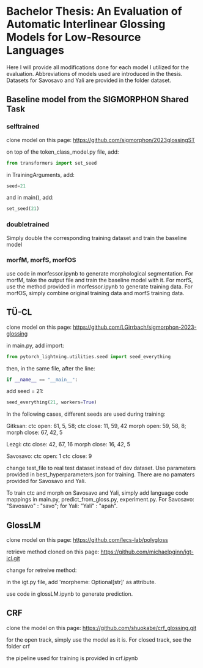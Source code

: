# Bachelor Thesis: An Evaluation of Automatic Interlinear Glossing Models for Low-Resource Languages

Here I will provide all modifications done for each model I utilized for the evaluation. Abbreviations of models used are introduced in the thesis. Datasets for Savosavo and Yali are provided in the folder dataset.

## Baseline model from the SIGMORPHON Shared Task

### selftrained
clone model on this page: https://github.com/sigmorphon/2023glossingST

on top of the token_class_model.py file, add:

```python
from transformers import set_seed
```

in TrainingArguments, add:

```python
seed=21
```

and in main(), add:

```python
set_seed(21)
```

### doubletrained
Simply double the corresponding training dataset and train the baseline model

### morfM, morfS, morfOS
use code in morfessor.ipynb to generate morphological segmentation. For morfM, take the output file and train the baseline model with it. For morfS, use the method provided in morfessor.ipynb to generate training data. For morfOS, simply combine original training data and morfS training data.

## TÜ-CL
clone model on this page: https://github.com/LGirrbach/sigmorphon-2023-glossing

in main.py, add import:
```python
from pytorch_lightning.utilities.seed import seed_everything
```
then, in the same file, after the line:

```python
if __name__ == "__main__":
```
add seed = 21:
```python
seed_everything(21, workers=True)
```
In the following cases, different seeds are used during training:

Gitksan: ctc open: 61, 5, 58; ctc close: 11, 59, 42    morph open: 59, 58, 8; morph close: 67, 42, 5

Lezgi: ctc close: 42, 67, 16    morph close: 16, 42, 5

Savosavo: ctc open: 1    ctc close: 9

change test_file to real test dataset instead of dev dataset. Use parameters provided in best_hyperparameters.json for training. There are no pamaters provided for Savosavo and Yali.

To train ctc and morph on Savosavo and Yali, simply add language code mappings in main.py, predict_from_gloss.py, experiment.py. For Savosavo: "Savosavo" : "savo"; for Yali: "Yali" : "apah".

## GlossLM
clone model on this page: https://github.com/lecs-lab/polygloss

retrieve method cloned on this page: https://github.com/michaelpginn/igt-icl.git

change for retreive method: 

in the igt.py file, add 'morpheme: Optional[str]' as attribute.

use code in glossLM.ipynb to generate prediction.

## CRF
clone the model on this page: https://github.com/shuokabe/crf_glossing.git

for the open track, simply use the model as it is. For closed track, see the folder crf

the pipeline used for training is provided in crf.ipynb

